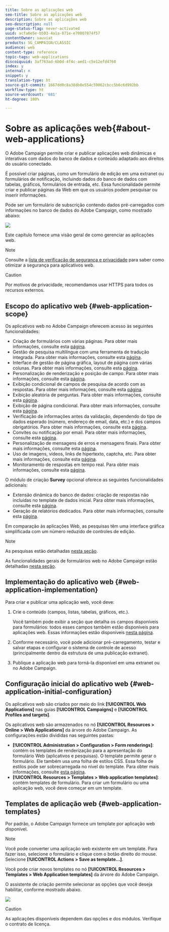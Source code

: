 ```yaml
---
title: Sobre as aplicações web
seo-title: Sobre as aplicações web
description: Sobre as aplicações web
seo-description: null
page-status-flag: never-activated
uuid: acfa6e5e-b503-4a1a-871e-e70007874f57
contentOwner: sauviat
products: SG_CAMPAIGN/CLASSIC
audience: web
content-type: reference
topic-tags: web-applications
discoiquuid: 3af763ad-6b0d-4f4c-aed1-c5e12efd4760
index: y
internal: n
snippet: y
translation-type: ht
source-git-commit: 1667dd0c8a38db0e554c59062cbcc5b6c6d992bb
workflow-type: ht
source-wordcount: '681'
ht-degree: 100%

---
```



# Sobre as aplicações web{#about-web-applications}

O Adobe Campaign permite criar e publicar aplicações web dinâmicas e interativas com dados do banco de dados e conteúdo adaptado aos direitos do usuário conectado.

É possível criar páginas, como um formulário de edição em uma extranet ou formulários de notificação, incluindo dados do banco de dados com tabelas, gráficos, formulários de entrada, etc. Essa funcionalidade permite criar e publicar páginas da Web em que os usuários podem pesquisar ou inserir informações.

Pode ser um formulário de subscrição contendo dados pré-carregados com informações no banco de dados do Adobe Campaign, como mostrado abaixo:

![](assets/webapp_form_sample.png)

Este capítulo fornece uma visão geral de como gerenciar as aplicações web.

>[!NOTE]
>
>Consulte a [lista de verificação de segurança e privacidade](https://helpx.adobe.com/br/campaign/kb/acc-security.html) para saber como otimizar a segurança para aplicativos web.

>[!CAUTION]
>
>Por motivos de privacidade, recomendamos usar HTTPS para todos os recursos externos.

## Escopo do aplicativo web {#web-application-scope}

Os aplicativos web no Adobe Campaign oferecem acesso às seguintes funcionalidades:

* Criação de formulários com várias páginas. Para obter mais informações, consulte esta [página](../../web/using/about-web-forms.md).
* Gestão de pesquisa multilíngue com uma ferramenta de tradução integrada. Para obter mais informações, consulte esta [página](../../web/using/translating-a-web-application.md).
* Interface de gestão de página gráfica, layout de página com várias colunas. Para obter mais informações, consulte esta [página](../../web/using/designing-a-web-application.md).
* Personalização de renderização e posição de campo. Para obter mais informações, consulte esta [página](../../web/using/editing-content.md#adding-personalization-content).
* Exibição condicional de campos de pesquisa de acordo com as respostas. Para obter mais informações, consulte esta [página](../../web/using/form-rendering.md#defining-fields-conditional-display).
* Exibição aleatória de perguntas. Para obter mais informações, consulte esta [página](../../web/using/building-a-survey.md#adding-questions).
* Exibição de página condicional. Para obter mais informações, consulte esta [página](../../web/using/defining-web-forms-page-sequencing.md#conditional-page-display).
* Verificação de informações antes da validação, dependendo do tipo de dados esperado (número, endereço de email, data, etc.) e dos campos obrigatórios. Para obter mais informações, consulte esta [página](../../web/using/form-rendering.md#defining-control-settings).
* Convites ou notificação por email. Para obter mais informações, consulte esta [página](../../web/using/publishing-a-web-form.md#delivering-a-form-via-email).
* Personalização de mensagens de erros e mensagens finais. Para obter mais informações, consulte esta [página](../../web/using/defining-web-forms-properties.md#setting-up-an-error-page).
* Uso de imagens, vídeos, links de hipertexto, captcha, etc. Para obter mais informações, consulte esta [página](../../web/using/editing-content.md).
* Monitoramento de respostas em tempo real. Para obter mais informações, consulte esta [página](../../web/using/publish--track-and-use-collected-data.md#response-tracking).

O módulo de criação **Survey** opcional oferece as seguintes funcionalidades adicionais:

* Extensão dinâmica do banco de dados: criação de respostas não incluídas no template de dados inicial. Para obter mais informações, consulte esta [página](../../web/using/managing-answers.md#storing-collected-answers).
* Geração de relatórios dedicados. Para obter mais informações, consulte esta [página](../../web/using/publish--track-and-use-collected-data.md#reports-on-surveys).

Em comparação às aplicações Web, as pesquisas têm uma interface gráfica simplificada com um número reduzido de controles de edição.

>[!NOTE]
>
>As pesquisas estão detalhadas [nesta seção](../../web/using/about-surveys.md).
>
>As funcionalidades gerais de formulários web no Adobe Campaign estão detalhadas [nesta seção](../../web/using/about-web-forms.md).

## Implementação do aplicativo web {#web-application-implementation}

Para criar e publicar uma aplicação web, você deve:

1. Crie o conteúdo (campos, listas, tabelas, gráficos, etc.).

   Você também pode exibir a seção que detalha os campos disponíveis para formulários: todos esses campos também estão disponíveis para aplicações web. Essas informações estão disponíveis [nesta página](../../web/using/adding-fields-to-a-web-form.md).

1. Conforme necessário, você pode adicionar pré-carregamento, testar e salvar etapas e configurar o sistema de controle de acesso (principalmente dentro da estrutura de uma publicação extranet).
1. Publique a aplicação web para torná-la disponível em uma extranet ou no Adobe Campaign.

## Configuração inicial do aplicativo web {#web-application-initial-configuration}

Os aplicativos web são criados por meio do link **[!UICONTROL Web Applications]** nas guias **[!UICONTROL Campaigns]** e **[!UICONTROL Profiles and targets]**.

Os aplicativos web são armazenados no nó **[!UICONTROL Resources > Online > Web Applications]** da árvore do Adobe Campaign. As configurações estão divididas nas seguintes pastas:

* **[!UICONTROL Administration > Configuration > Form renderings]**: contém os templates de renderização para a apresentação do formulário Web (aplicativos e pesquisas). O template permite gerar o formulário. Ele também usa uma folha de estilos CSS. Essa folha de estilos pode ser sobrecarregada no nível do template. Para obter mais informações, consulte [esta página](../../web/using/form-rendering.md#selecting-the-form-rendering-template).
* **[!UICONTROL Resources > Templates > Web application templates]**: contém templates de formulário. Para criar um formulário ou uma aplicação web, você deve começar em um template.

## Templates de aplicação web {#web-application-templates}

Por padrão, o Adobe Campaign fornece um template por aplicação web disponível.

>[!NOTE]
>
>Você pode converter uma aplicação web existente em um template. Para fazer isso, selecione o formulário e clique com o botão direito do mouse. Selecione **[!UICONTROL Actions > Save as template...]**.

Você pode criar novos templates no nó **[!UICONTROL Resources > Templates > Web Application templates]** da árvore do Adobe Campaign.

O assistente de criação permite selecionar as opções que você deseja habilitar, conforme mostrado abaixo.

![](assets/webapp_create_template.png)

>[!CAUTION]
>
>As aplicações disponíveis dependem das opções e dos módulos. Verifique o contrato de licença.

